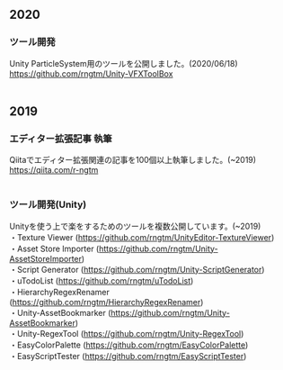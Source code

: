 
## 2020
### ツール開発
Unity ParticleSystem用のツールを公開しました。(2020/06/18)<br>
https://github.com/rngtm/Unity-VFXToolBox<br><br>

## 2019
### エディター拡張記事 執筆
Qiitaでエディター拡張関連の記事を100個以上執筆しました。(~2019)<br>
https://qiita.com/r-ngtm <br><br>

### ツール開発(Unity)
Unityを使う上で楽をするためのツールを複数公開しています。(~2019)<br>
・Texture Viewer (https://github.com/rngtm/UnityEditor-TextureViewer)<br>
・Asset Store Importer (https://github.com/rngtm/Unity-AssetStoreImporter)<br>
・Script Generator (https://github.com/rngtm/Unity-ScriptGenerator)<br>
・uTodoList (https://github.com/rngtm/uTodoList)<br>
・HierarchyRegexRenamer (https://github.com/rngtm/HierarchyRegexRenamer)<br>
・Unity-AssetBookmarker (https://github.com/rngtm/Unity-AssetBookmarker)<br>
・Unity-RegexTool (https://github.com/rngtm/Unity-RegexTool)<br>
・EasyColorPalette (https://github.com/rngtm/EasyColorPalette)<br>
・EasyScriptTester (https://github.com/rngtm/EasyScriptTester)<br>